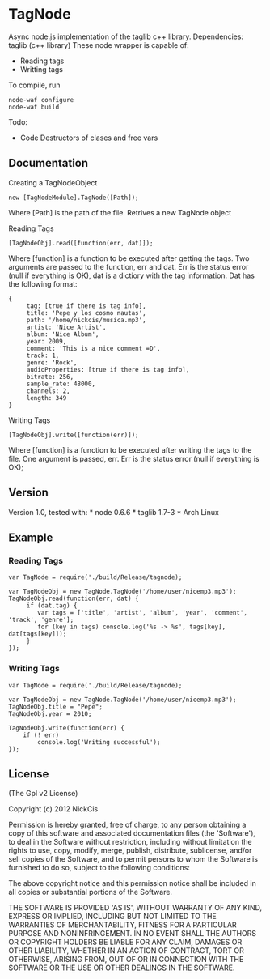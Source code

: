 # TagNode #
Async node.js implementation of the taglib c++ library.
Dependencies: taglib (c++ library)
These node wrapper is capable of:

* Reading tags
* Writting tags

To compile, run

    node-waf configure
    node-waf build

Todo:

* Code Destructors of clases and free vars

## Documentation ##

Creating a TagNodeObject

    new [TagNodeModule].TagNode([Path]);
Where [Path] is the path of the file. Retrives a new TagNode object

Reading Tags

    [TagNodeObj].read([function(err, dat)]);
Where [function] is a function to be executed after getting the tags. Two arguments are passed to the function, err and dat. Err is the status error (null if everything is OK), dat is a dictiory with the tag information. Dat has the following format:

    {
         tag: [true if there is tag info],
         title: 'Pepe y los cosmo nautas',
         path: '/home/nickcis/musica.mp3',
         artist: 'Nice Artist',
         album: 'Nice Album',
         year: 2009,
         comment: 'This is a nice comment =D',
         track: 1,
         genre: 'Rock',
         audioProperties: [true if there is tag info],
         bitrate: 256,
         sample_rate: 48000,
         channels: 2,
         length: 349
    }

Writing Tags

    [TagNodeObj].write([function(err)]);
Where [function] is a function to be executed after writing the tags to the file. One argument is passed, err. Err is the status error (null if everything is OK);

## Version
Version 1.0, tested with:
    * node 0.6.6
    * taglib 1.7-3
    * Arch Linux

## Example ##

### Reading Tags ###
    var TagNode = require('./build/Release/tagnode);

    var TagNodeObj = new TagNode.TagNode('/home/user/nicemp3.mp3');
    TagNodeObj.read(function(err, dat) {
         if (dat.tag) {
            var tags = ['title', 'artist', 'album', 'year', 'comment', 'track', 'genre'];
            for (key in tags) console.log('%s -> %s', tags[key], dat[tags[key]]);
         }
    });

### Writing Tags ###
    var TagNode = require('./build/Release/tagnode);

    var TagNodeObj = new TagNode.TagNode('/home/user/nicemp3.mp3');
    TagNodeObj.title = "Pepe";
    TagNodeObj.year = 2010;

    TagNodeObj.write(function(err) {
        if (! err)
            console.log('Writing successful');
    });

## License

(The Gpl v2 License)

Copyright (c) 2012 NickCis

Permission is hereby granted, free of charge, to any person obtaining
a copy of this software and associated documentation files (the
'Software'), to deal in the Software without restriction, including
without limitation the rights to use, copy, modify, merge, publish,
distribute, sublicense, and/or sell copies of the Software, and to
permit persons to whom the Software is furnished to do so, subject to
the following conditions:

The above copyright notice and this permission notice shall be
included in all copies or substantial portions of the Software.

THE SOFTWARE IS PROVIDED 'AS IS', WITHOUT WARRANTY OF ANY KIND,
EXPRESS OR IMPLIED, INCLUDING BUT NOT LIMITED TO THE WARRANTIES OF
MERCHANTABILITY, FITNESS FOR A PARTICULAR PURPOSE AND NONINFRINGEMENT.
IN NO EVENT SHALL THE AUTHORS OR COPYRIGHT HOLDERS BE LIABLE FOR ANY
CLAIM, DAMAGES OR OTHER LIABILITY, WHETHER IN AN ACTION OF CONTRACT,
TORT OR OTHERWISE, ARISING FROM, OUT OF OR IN CONNECTION WITH THE
SOFTWARE OR THE USE OR OTHER DEALINGS IN THE SOFTWARE.
